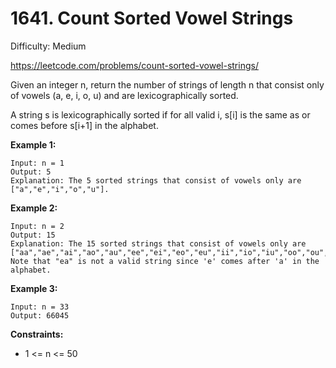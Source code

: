 # 1641. Count Sorted Vowel Strings

Difficulty: Medium

https://leetcode.com/problems/count-sorted-vowel-strings/

Given an integer n, return the number of strings of length n that consist only of vowels (a, e, i, o, u) and are lexicographically sorted.

A string s is lexicographically sorted if for all valid i, s[i] is the same as or comes before s[i+1] in the alphabet.

**Example 1:**
```
Input: n = 1
Output: 5
Explanation: The 5 sorted strings that consist of vowels only are ["a","e","i","o","u"].
```

**Example 2:**
```
Input: n = 2
Output: 15
Explanation: The 15 sorted strings that consist of vowels only are
["aa","ae","ai","ao","au","ee","ei","eo","eu","ii","io","iu","oo","ou","uu"].
Note that "ea" is not a valid string since 'e' comes after 'a' in the alphabet.
```

**Example 3:**
```
Input: n = 33
Output: 66045
```

**Constraints:**

* 1 <= n <= 50
